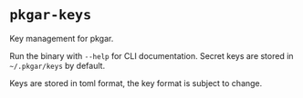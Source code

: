 # `pkgar-keys`
Key management for pkgar.

Run the binary with `--help` for CLI documentation. Secret keys are stored in
`~/.pkgar/keys` by default.

Keys are stored in toml format, the key format is subject to change.

